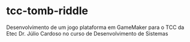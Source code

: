 # tcc-tomb-riddle
Desenvolvimento de um jogo plataforma em GameMaker para o TCC da Etec Dr. Júlio Cardoso no curso de Desenvolvimento de Sistemas
